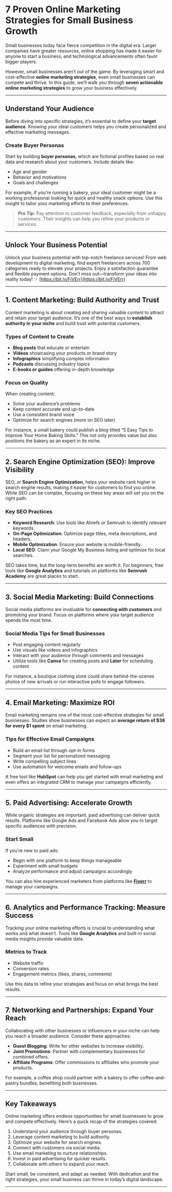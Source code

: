 # 7 Proven Online Marketing Strategies for Small Business Growth

Small businesses today face fierce competition in the digital era. Larger companies have greater resources, online shopping has made it easier for anyone to start a business, and technological advancements often favor bigger players.

However, small businesses aren’t out of the game. By leveraging smart and cost-effective **online marketing strategies**, even small businesses can compete and thrive. In this guide, we’ll walk you through **seven actionable online marketing strategies** to grow your business effectively.

---

## Understand Your Audience

Before diving into specific strategies, it’s essential to define your **target audience**. Knowing your ideal customers helps you create personalized and effective marketing messages.

### Create Buyer Personas
Start by building **buyer personas**, which are fictional profiles based on real data and research about your customers. Include details like:
- Age and gender
- Behavior and motivations
- Goals and challenges

For example, if you’re running a bakery, your ideal customer might be a working professional looking for quick and healthy snack options. Use this insight to tailor your marketing efforts to their preferences.

> **Pro Tip:** Pay attention to customer feedback, especially from unhappy customers. Their insights can help you refine your products or services.

---

## Unlock Your Business Potential

Unlock your business potential with top-notch freelance services! From web development to digital marketing, find expert freelancers across 700 categories ready to elevate your projects. Enjoy a satisfaction guarantee and flexible payment options. Don’t miss out—transform your ideas into reality today! ☞ [https://bit.ly/FiVErr](https://bit.ly/FiVErr)

---

## 1. Content Marketing: Build Authority and Trust

Content marketing is about creating and sharing valuable content to attract and retain your target audience. It’s one of the best ways to **establish authority in your niche** and build trust with potential customers.

### Types of Content to Create
- **Blog posts** that educate or entertain
- **Videos** showcasing your products or brand story
- **Infographics** simplifying complex information
- **Podcasts** discussing industry topics
- **E-books or guides** offering in-depth knowledge

### Focus on Quality
When creating content:
- Solve your audience’s problems
- Keep content accurate and up-to-date
- Use a consistent brand voice
- Optimize for search engines (more on SEO later)

For instance, a small bakery could publish a blog titled “5 Easy Tips to Improve Your Home Baking Skills.” This not only provides value but also positions the bakery as an expert in its niche.

---

## 2. Search Engine Optimization (SEO): Improve Visibility

SEO, or **Search Engine Optimization**, helps your website rank higher in search engine results, making it easier for customers to find you online. While SEO can be complex, focusing on these key areas will set you on the right path:

### Key SEO Practices
- **Keyword Research**: Use tools like Ahrefs or Semrush to identify relevant keywords.
- **On-Page Optimization**: Optimize page titles, meta descriptions, and headers.
- **Mobile Optimization**: Ensure your website is mobile-friendly.
- **Local SEO**: Claim your Google My Business listing and optimize for local searches.

SEO takes time, but the long-term benefits are worth it. For beginners, free tools like **Google Analytics** and tutorials on platforms like **Semrush Academy** are great places to start.

---

## 3. Social Media Marketing: Build Connections

Social media platforms are invaluable for **connecting with customers** and promoting your brand. Focus on platforms where your target audience spends the most time.

### Social Media Tips for Small Businesses
- Post engaging content regularly
- Use visuals like videos and infographics
- Interact with your audience through comments and messages
- Utilize tools like **Canva** for creating posts and **Later** for scheduling content

For instance, a boutique clothing store could share behind-the-scenes photos of new arrivals or run interactive polls to engage followers.

---

## 4. Email Marketing: Maximize ROI

Email marketing remains one of the most cost-effective strategies for small businesses. Studies show businesses can expect an **average return of $36 for every $1 spent** on email marketing.

### Tips for Effective Email Campaigns
- Build an email list through opt-in forms
- Segment your list for personalized messaging
- Write compelling subject lines
- Use automation for welcome emails and follow-ups

A free tool like **HubSpot** can help you get started with email marketing and even offers an integrated CRM to manage your campaigns efficiently.

---

## 5. Paid Advertising: Accelerate Growth

While organic strategies are important, paid advertising can deliver quick results. Platforms like Google Ads and Facebook Ads allow you to target specific audiences with precision.

### Start Small
If you’re new to paid ads:
- Begin with one platform to keep things manageable
- Experiment with small budgets
- Analyze performance and adjust campaigns accordingly

You can also hire experienced marketers from platforms like **[Fiverr](https://bit.ly/FiVErr)** to manage your campaigns.

---

## 6. Analytics and Performance Tracking: Measure Success

Tracking your online marketing efforts is crucial to understanding what works and what doesn’t. Tools like **Google Analytics** and built-in social media insights provide valuable data.

### Metrics to Track
- Website traffic
- Conversion rates
- Engagement metrics (likes, shares, comments)

Use this data to refine your strategies and focus on what brings the best results.

---

## 7. Networking and Partnerships: Expand Your Reach

Collaborating with other businesses or influencers in your niche can help you reach a broader audience. Consider these approaches:
- **Guest Blogging**: Write for other websites to increase visibility.
- **Joint Promotions**: Partner with complementary businesses for combined offers.
- **Affiliate Programs**: Offer commissions to affiliates who promote your products.

For example, a coffee shop could partner with a bakery to offer coffee-and-pastry bundles, benefiting both businesses.

---

## Key Takeaways

Online marketing offers endless opportunities for small businesses to grow and compete effectively. Here’s a quick recap of the strategies covered:
1. Understand your audience through buyer personas.
2. Leverage content marketing to build authority.
3. Optimize your website for search engines.
4. Connect with customers via social media.
5. Use email marketing to nurture relationships.
6. Invest in paid advertising for quicker results.
7. Collaborate with others to expand your reach.

Start small, be consistent, and adapt as needed. With dedication and the right strategies, your small business can thrive in today’s digital landscape.

---
